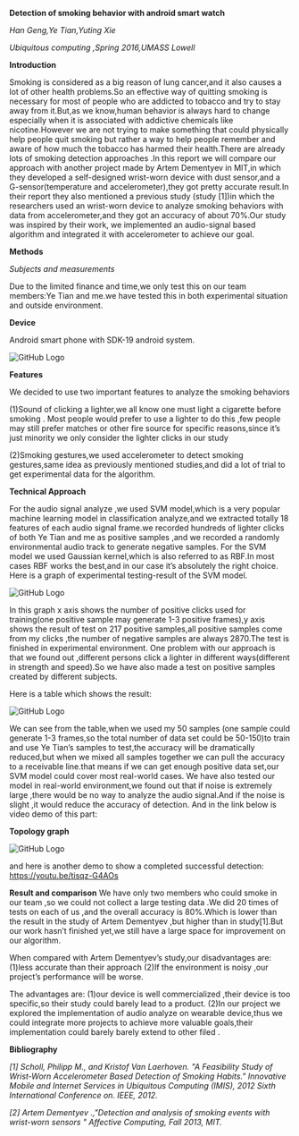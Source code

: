 




**Detection of smoking behavior with android smart watch**

*Han Geng,Ye Tian,Yuting Xie*

*Ubiquitous computing ,Spring 2016,UMASS Lowell*

**Introduction**

Smoking is considered as a big reason of lung cancer,and it also causes a lot of other health problems.So an effective way of quitting smoking is necessary for most of people who are addicted to tobacco and try to stay away from it.But,as we know,human behavior is always hard to change especially when it is associated with addictive chemicals like nicotine.However we are not trying to make something that could physically help people quit smoking but rather a way to help people remember and aware of how much the tobacco has harmed their health.There are already lots of smoking detection approaches .In this report we will compare our approach with another project made by Artem Dementyev in MIT,in which they developed a self-designed wrist-worn device with dust sensor,and a G-sensor(temperature and accelerometer),they got pretty accurate result.In their report they also mentioned a previous study (study [1])in which the researchers used an wrist-worn device to analyze smoking behaviors with data from accelerometer,and they got an accuracy of about 70%.Our study was inspired by their work, we implemented an audio-signal based algorithm and integrated it with accelerometer to achieve our goal.

**Methods**

*Subjects and measurements*

Due to the limited finance and time,we only test this on our team members:Ye Tian and me.we have tested this in both experimental situation and outside environment.

**Device**

Android smart phone with  SDK-19 android system.

![GitHub Logo](https://github.com/uml-ubicomp-2016-spring/smokers/blob/master/graph1.png?raw=true)

**Features**

We decided to use two important features to analyze the smoking behaviors

(1)Sound of clicking a lighter,we all know one must light a cigarette before smoking . Most people would prefer to use a lighter to do this ,few people may still prefer matches or other fire source for specific reasons,since it’s just minority we only consider the lighter clicks in our study

(2)Smoking gestures,we used accelerometer to detect smoking gestures,same idea as previously mentioned studies,and did a lot of trial to get experimental data for the algorithm.

**Technical Approach**

For the audio signal analyze ,we used SVM model,which is a very popular machine learning model in classification analyze,and we extracted totally 18 features of each audio signal frame.we recorded hundreds of lighter clicks of both Ye Tian and me as positive samples ,and we recorded a randomly environmental audio track to generate negative samples.
For the SVM model we used Gaussian kernel,which is also referred to as RBF.In most cases RBF works the best,and in our case it’s absolutely the right choice.
Here is a graph of experimental testing-result of the SVM model.



![GitHub Logo](https://github.com/uml-ubicomp-2016-spring/smokers/blob/master/watch.JPG?raw=true)

In this graph x axis shows the number of positive clicks used for training(one positive sample may generate 1-3 positive frames),y axis shows the result of test on 217 positive samples,all positive samples come from my clicks ,the number of negative samples are always 2870.The test is finished in experimental environment.
One problem with our approach is that we found out ,different persons click a lighter in different ways(different in strength and speed).So we have also made a test on positive samples created by different subjects.






Here is a table which shows the result:

![GitHub Logo](https://raw.githubusercontent.com/uml-ubicomp-2016-spring/smokers/ebb9aecf53d2cce168fdeeeb0bd7767b7ce3dabb/table.PNG?raw=true)

We can see from the table,when we used my 50 samples (one sample could generate 1-3 frames,so the total number of data set could be 50-150)to train and use Ye Tian’s samples to test,the accuracy will be dramatically reduced,but when we mixed all samples together we can pull the accuracy to a receivable line.that means if we can get enough positive data set,our SVM model could cover most real-world cases.
We have also tested our model in real-world environment,we found out that if noise is extremely large ,there would be no way to analyze the audio signal.And if the noise is slight ,it would reduce the accuracy of detection.
And in the link below is video demo of this part:


**Topology graph**

![GitHub Logo](https://github.com/uml-ubicomp-2016-spring/smokers/blob/master/topo.PNG?raw=true)

and here is another demo to show a completed successful detection:
https://youtu.be/tisqz-G4AOs

**Result and comparison**
We have only two members who could smoke in our team ,so we could not collect a large testing data .We did 20 times of tests on each of us ,and the overall accuracy is 80%.Which is lower than the result in the study of Artem Dementyev ,but higher than in study[1].But our work hasn’t finished yet,we still have a large space for improvement on our algorithm.

When compared with Artem Dementyev’s study,our disadvantages are:
(1)less accurate than their approach
(2)If the environment is noisy ,our project’s performance will be worse.

The advantages are:
(1)our device is well commercialized ,their device is too specific,so their study could barely lead to a product.
(2)In our project we explored the implementation of audio analyze on wearable device,thus we could integrate more projects to achieve more valuable goals,their implementation could barely barely extend to other filed .



**Bibliography**

*[1] Scholl, Philipp M., and Kristof Van Laerhoven. "A Feasibility Study of Wrist-Worn Accelerometer Based Detection of Smoking Habits." Innovative Mobile and Internet Services in Ubiquitous Computing (IMIS), 2012 Sixth International Conference on. IEEE, 2012.*

*[2] Artem Dementyev .,"Detection and analysis of smoking events with wrist-worn sensors " Affective Computing, Fall 2013, MIT.*

